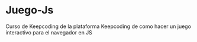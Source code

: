 # Juego-Js
Curso de Keepcoding de la plataforma Keepcoding de como hacer un juego interactivo para el navegador en JS
